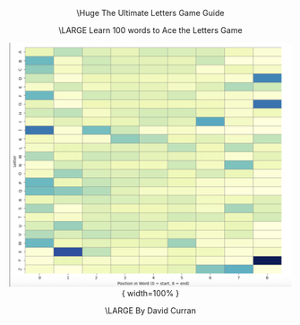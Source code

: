 <div align="center">

\Huge
The Ultimate Letters Game Guide

\LARGE
Learn 100 words to Ace the Letters Game

![](images/cover2.png){ width=100% }

\LARGE
By David Curran



</div> 